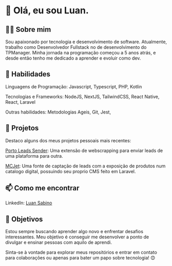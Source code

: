 # 👋 Olá, eu sou Luan.

## 👨‍💻 Sobre mim
Sou apaixonado por tecnologia e desenvolvimento de software. Atualmente, trabalho como Desenvolvedor Fullstack no de desenvolvimento do TPManager. Minha jornada na programação começou a 5 anos atrás, e desde então tenho me dedicado a aprender e evoluir como dev.

## 🚀 Habilidades

Linguagens de Programação: Javascript, Typescript, PHP, Kotlin

Tecnologias e Frameworks: NodeJS, NextJS, TailwindCSS, React Native, React, Laravel

Outras habilidades: Metodologias Ageis, Git, Jest, 

## 🌱 Projetos

Destaco alguns dos meus projetos pessoais mais recentes:

[Porto Leads Sender](https://chromewebstore.google.com/detail/porto-leads-sender/facbfdnciplbkfmccjbmflgpcpopgelj?hl=pt-BR): Uma extensão de webscrapping para enviar leads de uma plataforma para outra.

[MCJet](https://mcjet.com.br/): Uma fonte de captação de leads com a exposição de produtos num catalogo digital, possuindo seu proprio CMS feito em Laravel.

## 📫 Como me encontrar
LinkedIn: [Luan Sabino](https://www.linkedin.com/in/luan-sabino/)

## 🎯 Objetivos
Estou sempre buscando aprender algo novo e enfrentar desafios interessantes. Meu objetivo é conseguir me desenvolver a ponto de divulgar e ensinar pessoas com aquilo de aprendi.

Sinta-se à vontade para explorar meus repositórios e entrar em contato para colaborações ou apenas para bater um papo sobre tecnologia! 😊
